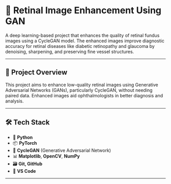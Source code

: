 # 🧠 Retinal Image Enhancement Using GAN

A deep learning-based project that enhances the quality of retinal fundus images using a CycleGAN model. The enhanced images improve diagnostic accuracy for retinal diseases like diabetic retinopathy and glaucoma by denoising, sharpening, and preserving fine vessel structures.

---

## 🚀 Project Overview

This project aims to enhance low-quality retinal images using Generative Adversarial Networks (GANs), particularly CycleGAN, without needing paired data. Enhanced images aid ophthalmologists in better diagnosis and analysis.

---

## 🛠️ Tech Stack

- 🐍 **Python**
- 📦 **PyTorch**
- 🧠 **CycleGAN** (Generative Adversarial Network)
- 📊 **Matplotlib**, **OpenCV**, **NumPy**
- 🗃️ **Git, GitHub**
- 📁 **VS Code**

---
